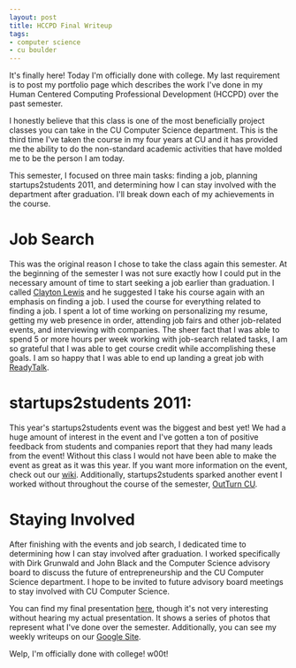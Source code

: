 ```yaml
---
layout: post
title: HCCPD Final Writeup
tags:
- computer science
- cu boulder
---
```

It's finally here! Today I'm officially done with college. My last requirement is to post my portfolio page which describes the work I've done in my Human Centered Computing Professional Development (HCCPD) over the past semester.

I honestly believe that this class is one of the most beneficially project classes you can take in the CU Computer Science department. This is the third time I've taken the course in my four years at CU and it has provided me the ability to do the non-standard academic activities that have molded me to be the person I am today.

This semester, I focused on three main tasks: finding a job, planning startups2students 2011, and determining how I can stay involved with the department after graduation. I'll break down each of my achievements in the course.

# Job Search
This was the original reason I chose to take the class again this semester. At the beginning of the semester I was not sure exactly how I could put in the necessary amount of time to start seeking a job earlier than graduation. I called [Clayton Lewis](http://spot.colorado.edu/~clayton) and he suggested I take his course again with an emphasis on finding a job.
I used the course for everything related to finding a job. I spent a lot of time working on personalizing my resume, getting my web presence in order, attending job fairs and other job-related events, and interviewing with companies.
The sheer fact that I was able to spend 5 or more hours per week working with job-search related tasks, I am so grateful that I was able to get course credit while accomplishing these goals. I am so happy that I was able to end up landing a great job with [ReadyTalk](http://www.readytalk.com).

# startups2students 2011:
This year's startups2students event was the biggest and best yet! We had a huge amount of interest in the event and I've gotten a ton of positive feedback from students and companies report that they had many leads from the event! Without this class I would not have been able to make the event as great as it was this year. If you want more information on the event, check out our [wiki](http://startup2student.pbworks.com). Additionally, startups2students sparked another event I worked without throughout the course of the semester, [OutTurn CU](http://www.outturncu.com).

# Staying Involved
After finishing with the events and job search, I dedicated time to determining how I can stay involved after graduation. I worked specifically with Dirk Grunwald and John Black and the Computer Science advisory board to discuss the future of entrepreneurship and the CU Computer Science department. I hope to be invited to future advisory board meetings to stay involved with CU Computer Science.

You can find my final presentation [here](/assets/attachments/2011/05/hccpd_final_sp11.pdf), though it's not very interesting without hearing my actual presentation. It shows a series of photos that represent what I've done over the semester. Additionally, you can see my weekly writeups on our [Google Site](https://sites.google.com/site/hccpdforum/spring-2011-updates/ben-limmer-s-updates).

Welp, I'm officially done with college! w00t!